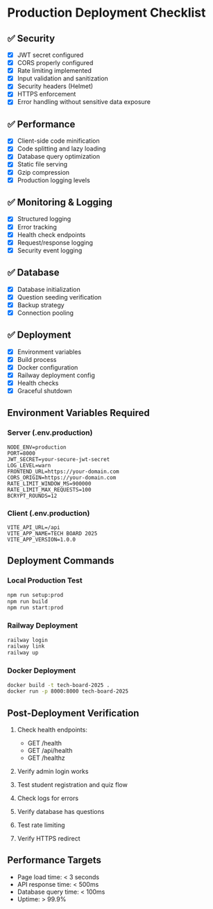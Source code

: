 # Production Deployment Checklist

## ✅ Security
- [x] JWT secret configured
- [x] CORS properly configured
- [x] Rate limiting implemented
- [x] Input validation and sanitization
- [x] Security headers (Helmet)
- [x] HTTPS enforcement
- [x] Error handling without sensitive data exposure

## ✅ Performance
- [x] Client-side code minification
- [x] Code splitting and lazy loading
- [x] Database query optimization
- [x] Static file serving
- [x] Gzip compression
- [x] Production logging levels

## ✅ Monitoring & Logging
- [x] Structured logging
- [x] Error tracking
- [x] Health check endpoints
- [x] Request/response logging
- [x] Security event logging

## ✅ Database
- [x] Database initialization
- [x] Question seeding verification
- [x] Backup strategy
- [x] Connection pooling

## ✅ Deployment
- [x] Environment variables
- [x] Build process
- [x] Docker configuration
- [x] Railway deployment config
- [x] Health checks
- [x] Graceful shutdown

## Environment Variables Required

### Server (.env.production)
```
NODE_ENV=production
PORT=8000
JWT_SECRET=your-secure-jwt-secret
LOG_LEVEL=warn
FRONTEND_URL=https://your-domain.com
CORS_ORIGIN=https://your-domain.com
RATE_LIMIT_WINDOW_MS=900000
RATE_LIMIT_MAX_REQUESTS=100
BCRYPT_ROUNDS=12
```

### Client (.env.production)
```
VITE_API_URL=/api
VITE_APP_NAME=TECH BOARD 2025
VITE_APP_VERSION=1.0.0
```

## Deployment Commands

### Local Production Test
```bash
npm run setup:prod
npm run build
npm run start:prod
```

### Railway Deployment
```bash
railway login
railway link
railway up
```

### Docker Deployment
```bash
docker build -t tech-board-2025 .
docker run -p 8000:8000 tech-board-2025
```

## Post-Deployment Verification

1. Check health endpoints:
   - GET /health
   - GET /api/health
   - GET /healthz

2. Verify admin login works
3. Test student registration and quiz flow
4. Check logs for errors
5. Verify database has questions
6. Test rate limiting
7. Verify HTTPS redirect

## Performance Targets

- Page load time: < 3 seconds
- API response time: < 500ms
- Database query time: < 100ms
- Uptime: > 99.9%